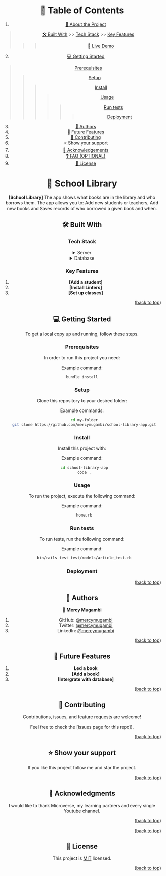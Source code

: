 <a name="readme-top"></a>

<div align="center">

<!-- TABLE OF CONTENTS -->

# 📗 Table of Contents

1. [📖 About the Project](#about-project)
  > [🛠 Built With](#built-with)
    >> [Tech Stack](#tech-stack)
    >> [Key Features](#key-features)
  >>> [🚀 Live Demo](#live-demo)
2. [💻 Getting Started](#getting-started)
  > [Prerequisites](#prerequisites)
  >> [Setup](#setup)
  >>> [Install](#install)
  >>>> [Usage](#usage)
  >>>>> [Run tests](#run-tests)
  >>>>>> [Deployment](#deployment)
3. [👥 Authors](#authors)
4. [🔭 Future Features](#future-features)
5. [🤝 Contributing](#contributing)
6. [⭐️ Show your support](#support)
7. [🙏 Acknowledgements](#acknowledgements)
8. [❓ FAQ (OPTIONAL)](#faq)
9. [📝 License](#license)

<!-- PROJECT DESCRIPTION -->

# 📖 School Library <a name="about-project"></a>

**[School Library]** The app shows what books are in the library and who borrows them. The app allows you to: Add new students or teachers, Add new books and Saves records of who borrowed a given book and when.

## 🛠 Built With <a name="built-with"></a>

### Tech Stack <a name="tech-stack"></a>

<!-- <details>
  <summary>Client</summary>
  <ul>
    <li><a href="https://reactjs.org/">React.js</a></li>
  </ul>
</details> -->

<details>
  <summary>Server</summary>
  <ul>
    <li><a href="https://ruby.com/">ruby.js</a></li>
  </ul>
</details>

<details>
<summary>Database</summary>
  <ul>
    <li><a href="https://www.postgresql.org/">PostgreSQL</a></li>
  </ul>
</details>

<!-- Features -->

### Key Features <a name="key-features"></a>

1. **[Add a student]**
2. **[Install Linters]**
3. **[Set up classes]**

<p align="right">(<a href="#readme-top">back to top</a>)</p>

<!-- LIVE DEMO -->

<!-- ## 🚀 Live Demo <a name="live-demo"></a>

> Add a link to your deployed project.

- [Live Demo Link](https://google.com) -->


<!-- GETTING STARTED -->

## 💻 Getting Started <a name="getting-started"></a>


To get a local copy up and running, follow these steps.

### Prerequisites

In order to run this project you need:


Example command:

```sh
 bundle install 
```

### Setup

Clone this repository to your desired folder:

Example commands:

```sh
  cd my-folder
  git clone https://github.com/mercymugambi/school-library-app.git
```

### Install

Install this project with:


Example command:

```sh
  cd school-library-app
  code .
```

### Usage
To run the project, execute the following command:

Example command:

```sh
  home.rb
```

### Run tests

To run tests, run the following command:


Example command:

```sh
  bin/rails test test/models/article_test.rb
```

### Deployment

<!-- You can deploy this project using:

<!--
Example:

```sh

```
 -->

<p align="right">(<a href="#readme-top">back to top</a>)</p>

<!-- AUTHORS -->

## 👥 Authors <a name="authors"></a>

👤 **Mercy Mugambi**

1. GitHub: [@mercymugambi](https://github.com/mercymugambi)
2. Twitter: [@mercymugambi](https://twitter.com/MercyMugambi15)
3. LinkedIn: [@mercymugambi](https://www.linkedin.com/in/mercymugambi/)

<p align="right">(<a href="#readme-top">back to top</a>)</p>

<!-- FUTURE FEATURES -->

## 🔭 Future Features <a name="future-features"></a>

1. **Led a book**
2. **[Add a book]**
3. **[Intergrate with database]**

<p align="right">(<a href="#readme-top">back to top</a>)</p>

<!-- CONTRIBUTING -->

## 🤝 Contributing <a name="contributing"></a>

Contributions, issues, and feature requests are welcome!

Feel free to check the [issues page for this repo]).

<p align="right">(<a href="#readme-top">back to top</a>)</p>

<!-- SUPPORT -->

## ⭐️ Show your support <a name="support"></a>

If you like this project follow me and star the project.

<p align="right">(<a href="#readme-top">back to top</a>)</p>

<!-- ACKNOWLEDGEMENTS -->

## 🙏 Acknowledgments <a name="acknowledgements"></a>

I would like to thank Microverse, my learning partners and every single Youtube channel.

<p align="right">(<a href="#readme-top">back to top</a>)</p>

<!-- FAQ (optional) -->

<p align="right">(<a href="#readme-top">back to top</a>)</p>

<!-- LICENSE -->

## 📝 License <a name="license"></a>

This project is [MIT](./LICENSE) licensed.

<p align="right">(<a href="#readme-top">back to top</a>)</p>
